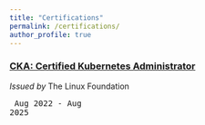 ```yaml
---
title: "Certifications"
permalink: /certifications/
author_profile: true
---
```


### [CKA: Certified Kubernetes Administrator](https://www.credly.com/badges/c1ac7ebc-ec4b-41fc-8e57-7041b497e4a3)
_Issued by_ The Linux Foundation<pre>                 Aug 2022 - Aug 2025</pre>


